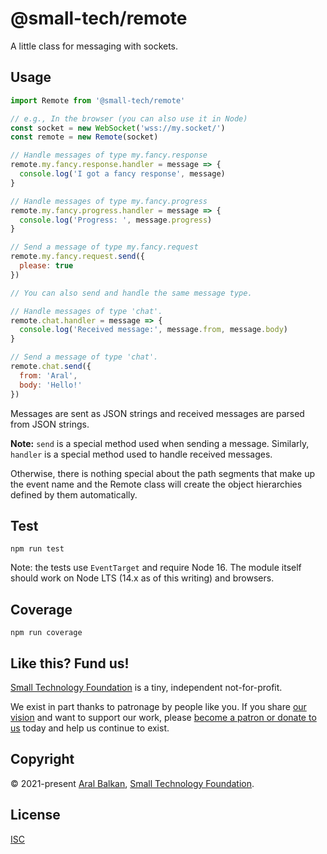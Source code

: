 # @small-tech/remote

A little class for messaging with sockets.

## Usage

```js
import Remote from '@small-tech/remote'

// e.g., In the browser (you can also use it in Node)
const socket = new WebSocket('wss://my.socket/')
const remote = new Remote(socket)

// Handle messages of type my.fancy.response
remote.my.fancy.response.handler = message => {
  console.log('I got a fancy response', message)
}

// Handle messages of type my.fancy.progress
remote.my.fancy.progress.handler = message => {
  console.log('Progress: ', message.progress)
}

// Send a message of type my.fancy.request
remote.my.fancy.request.send({
  please: true
})

// You can also send and handle the same message type.

// Handle messages of type 'chat'.
remote.chat.handler = message => {
  console.log('Received message:', message.from, message.body)
}

// Send a message of type 'chat'.
remote.chat.send({
  from: 'Aral',
  body: 'Hello!'
})
```

Messages are sent as JSON strings and received messages are parsed from JSON strings.

__Note:__ `send` is a special method used when sending a message. Similarly, `handler` is a special method used to handle received messages.

Otherwise, there is nothing special about the path segments that make up the event name and the Remote class will create the object hierarchies defined by them automatically.

## Test

```shell
npm run test
```

Note: the tests use `EventTarget` and require Node 16. The module itself should work on Node LTS (14.x as of this writing) and browsers.

## Coverage

```shell
npm run coverage
```

## Like this? Fund us!

[Small Technology Foundation](https://small-tech.org) is a tiny, independent not-for-profit.

We exist in part thanks to patronage by people like you. If you share [our vision](https://small-tech.org/about/#small-technology) and want to support our work, please [become a patron or donate to us](https://small-tech.org/fund-us) today and help us continue to exist.

## Copyright

&copy; 2021-present [Aral Balkan](https://ar.al), [Small Technology Foundation](https://small-tech.org).

## License

[ISC](./LICENSE)
